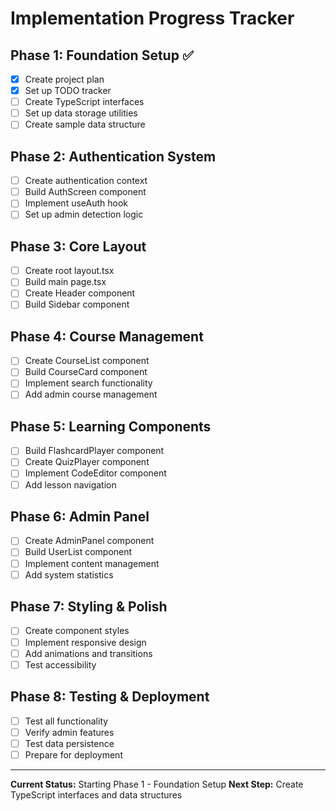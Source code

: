 # Implementation Progress Tracker

## Phase 1: Foundation Setup ✅
- [x] Create project plan
- [x] Set up TODO tracker
- [ ] Create TypeScript interfaces
- [ ] Set up data storage utilities
- [ ] Create sample data structure

## Phase 2: Authentication System
- [ ] Create authentication context
- [ ] Build AuthScreen component
- [ ] Implement useAuth hook
- [ ] Set up admin detection logic

## Phase 3: Core Layout
- [ ] Create root layout.tsx
- [ ] Build main page.tsx
- [ ] Create Header component
- [ ] Build Sidebar component

## Phase 4: Course Management
- [ ] Create CourseList component
- [ ] Build CourseCard component
- [ ] Implement search functionality
- [ ] Add admin course management

## Phase 5: Learning Components
- [ ] Build FlashcardPlayer component
- [ ] Create QuizPlayer component
- [ ] Implement CodeEditor component
- [ ] Add lesson navigation

## Phase 6: Admin Panel
- [ ] Create AdminPanel component
- [ ] Build UserList component
- [ ] Implement content management
- [ ] Add system statistics

## Phase 7: Styling & Polish
- [ ] Create component styles
- [ ] Implement responsive design
- [ ] Add animations and transitions
- [ ] Test accessibility

## Phase 8: Testing & Deployment
- [ ] Test all functionality
- [ ] Verify admin features
- [ ] Test data persistence
- [ ] Prepare for deployment

---

**Current Status:** Starting Phase 1 - Foundation Setup
**Next Step:** Create TypeScript interfaces and data structures
